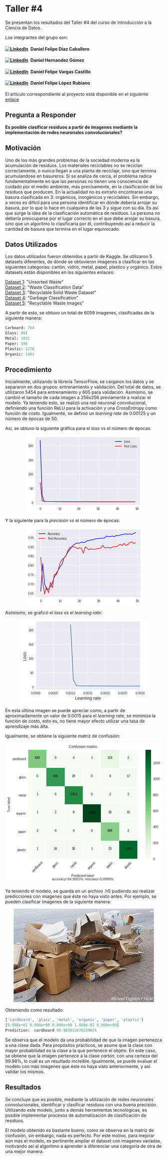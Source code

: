 # Taller #4
Se presentan los resultados del Taller #4 del curso de Introducción a la Ciencia de Datos.

Los integrantes del grupo son:

#### [![LinkedIn](https://img.shields.io/badge/linkedin-%230077B5.svg?style=for-the-badge&logo=linkedin&logoColor=white)](https://www.linkedin.com/in/daniel-felipe-d%C3%ADaz-caballero-8735ab234/) Daniel Felipe Díaz Caballero

#### [![LinkedIn](https://img.shields.io/badge/linkedin-%230077B5.svg?style=for-the-badge&logo=linkedin&logoColor=white)](https://www.linkedin.com/in/daniel-fabi%C3%A1n-hern%C3%A1ndez-g%C3%B3mez-05a43b221/) Daniel Hernandez Gómez

#### [![LinkedIn](https://img.shields.io/badge/linkedin-%230077B5.svg?style=for-the-badge&logo=linkedin&logoColor=white)](https://www.linkedin.com/in/daniel-vargas-castillo/) Daniel Felipe Vargas Castillo

#### [![LinkedIn](https://img.shields.io/badge/linkedin-%230077B5.svg?style=for-the-badge&logo=linkedin&logoColor=white)](https://www.linkedin.com/in/dflopez/) Daniel Felipe López Rubiano

El artículo correspondiente al proyecto está disponible en el siguiente [enlace](https://medium.com/@df.diazc/waste-management-using-neural-networks-20da7bbb81d7)

## Pregunta a Responder
**Es posible clasificar residuos a partir de imagenes mediante la implementación de redes neuronales convolucionales?**

## Motivación

Uno de los más grandes problemas de la sociedad moderna es la acumulación de residuos. Los materiales reciclables no se reciclan correctamente, o nunca llegan a una planta de reciclaje, sino que termina acumulandose en basureros. Si se analiza de cerca, el problema radica fundamentalmente en que las personas no tienen una consciencia de cuidado por el medio ambiente, más precisamente, en la clasificación de los residuos que producen. En la actualidad no es extraño encontrarse una basura clasificada en 3: orgánicos, inorgánicos y reciclables. Sin embargo, a veces es difícil para una persona identificar en dónde debería arrojar su basura, por lo que lo hace en cualquiera de las 3 y sigue con su día. Es así que surge la idea de la clasificación automática de residuos. La persona no debería preocuparse por el lugar correcto en el que debe arrojar su basura, sino que un algorítmo lo clasificaría por él, contribuyendo así a reducir la cantidad de basura que termina en el lugar equivocado.

## Datos Utilizados

Los datos utilizados fueron obtenidos a partir de Kaggle. Se utilizaron 5 datasets diferentes, de dónde se obtuvieron imagenes a clasificar en las siguientes categorías: cartón, vidrio, metal, papel, plastico y orgánico. Estos datasets están disponibles en los siguientes enlaces:

[Dataset 1](https://www.kaggle.com/datasets/roy2004/unsortedwaste): "Unsorted Waste"<br>
[Dataset 2](https://www.kaggle.com/datasets/techsash/waste-classification-data): "Waste Classification Data"<br>
[Dataset 3](https://www.kaggle.com/datasets/hseyinsaidkoca/recyclable-solid-waste-dataset-on-5-background-co): "Recyclable Solid Waste Dataset"<br>
[Dataset 4](https://www.kaggle.com/datasets/ionutandreivaduva/garbage-classification): "Garbage Classification"<br>
[Dataset 5](https://www.kaggle.com/datasets/sanjadrag24/recyclable-waste-images): "Recyclable Waste Images"<br>

A partir de esto, se obtuvo un total de 6059 imagenes, clasificadas de la siguiente manera:

```python
Carboard: 764
Glass: 991
Metal: 1031
Paper: 594
Plastic: 1278
Organic: 1401
```

## Procedimiento

Inicialmente, utilizando la librería TensorFlow, se cargaron los datos y se separaron en dos grupos: entrenamiento y validación. Del total de datos, se utilizaron 5454 para entrenamiento y 605 para validación. Asimismo, se cambió el tamaño de cada imagen a 256x256 previamente a realizar el modelo. Ya teniendo esto, se realizó una red neuronal convolucional, definiendo una función ReLU para la activación y una CrossEntropy como función de costo. Igualmente, se definió un *learning rate* de 0.00125 y un número de épocas de 50.

Así, se obtuvo la siguiente gráfica para el *loss* vs el número de épocas:

<p align="center">
  <img src="https://github.com/dfdiazc/IntroCienciaDatos4/blob/main/results/loss.png?raw=true">
</p>

Y la siguiente para la *precisión* vs el número de épocas:

<p align="center">
  <img src="https://github.com/dfdiazc/IntroCienciaDatos4/blob/main/results/accuracy.png?raw=true">
</p>

Asimismo, se graficó el *loss* vs el *learning rate*:

<p align="center">
  <img src="https://github.com/dfdiazc/IntroCienciaDatos4/blob/main/results/loss_vs_learning_rate.png?raw=true">
</p>

En esta última imagen se puede apreciar como, a partir de aproximadamente un valor de 0.0015 para el *learning rate*, se minimiza la función de costo, esto es, no tiene mayor efecto utilizar una tasa de aprendizaje más álta.

Igualmente, se obtiene la siguiente matríz de confusión:

<p align="center">
  <img src="https://github.com/dfdiazc/IntroCienciaDatos4/blob/main/results/confusion_matrix.png?raw=true">
</p>

Ya teniendo el modelo, se guarda en un archivo .h5 pudiendo así realizar predicciones con imagenes que éste no haya visto antes. Por ejemplo, se pueden clasificar imagenes de la siguiente manera:

<p align="center">
  <img src="https://github.com/dfdiazc/IntroCienciaDatos4/blob/main/results/prediction.jpg?raw=true">
</p>

Obteniendo como resultado:

```python
['cardboard', 'glass', 'metal', 'organic', 'paper', 'plastic']
[9.998e+01 0.000e+00 0.000e+00 1.000e-02 0.000e+00] 
Prediction:  cardboard 99.98301267623901%
```

Se observa que el modelo da una probabilidad de que la imagen pertenezca a una clase dada. Para propósitos prácticos, se asume que la clase con mayor probabilidad es la clase a la que pertenece el objeto. En este caso, se obtiene que la imagen pertenece a la clase *cartón*, con una certeza del 99.98%, lo cuál es un resultado increíble. Igualmente, se puede evaluar el modelo con más imagenes que éste no haya visto anteriormente, y así validar los mismos.

## Resultados

Se concluye que es posible, mediante la utilización de redes neuronales convolucionales, identificar y clasificar residuos con una buena precisión. Utilizando este modelo, junto a demás herramientas tecnológicas, es posible implementar procesos de automatización de clasificación de residuos.

El modelo obtenido es bastante bueno, como se observa en la matríz de confusión, sin embargo, nada es perfecto. Por este motivo, para mejorar aún más el modelo, es pertinente ampliar el dataset con imagenes variadas, motivando así al algorítmo a aprender a diferenciar una categoría de otra de una mejor manera.
